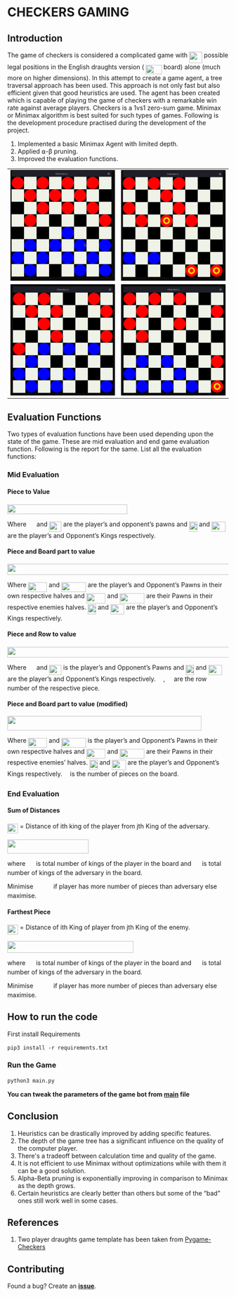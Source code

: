 # CHECKERS GAMING

## Introduction

The game of checkers is considered a complicated game with <img src="/tex/dbab8293b66086459d4464168538e091.svg?invert_in_darkmode&sanitize=true" align=middle width=29.54351234999999pt height=26.76175259999998pt/> possible legal positions in the English draughts version ( <img src="/tex/5786a8e466b20e868a9d801cbb6c4521.svg?invert_in_darkmode&sanitize=true" align=middle width=36.52961069999999pt height=21.18721440000001pt/> board) alone (much more on higher dimensions). In this attempt to create a game agent, a tree traversal approach has been used. This approach is not only fast but also efficient given that good heuristics are used. The agent has been created which is capable of playing the game of checkers with a remarkable win rate against average players. Checkers is a 1vs1 zero-sum game. Minimax or Minimax algorithm is best suited for such types of games. Following is the development procedure practised during the development of the project.

1. Implemented a basic Minimax Agent with limited depth.
2. Applied ⍺-β pruning.
3. Improved the evaluation functions.

<table>
    <tr>
        <td><img src="imgs/checker_gif_1.gif" alt="AI vs Player I"></td>
        <td><img src="imgs/checker_gif_4.gif" alt="AI vs Player II"></td>
    </tr>
    <tr>
        <td><img src="imgs/checker_gif_7.gif" alt="AI vs Player I"></td>
        <td><img src="imgs/checker_gif_8.gif" alt="AI vs AI II"></td>
    </tr>
</table>

## Evaluation Functions

Two types of evaluation functions have been used depending upon the state of the game. These are mid evaluation and end game evaluation function. Following is the report for the same.
List all the evaluation functions:

### Mid Evaluation

#### Piece to Value

<img src="/tex/bf0a32a5f35b6300f9b8952604ae4499.svg?invert_in_darkmode&sanitize=true" align=middle width=273.21628949999996pt height=22.465723500000017pt/>

Where <img src="/tex/ef0de0b48cb187b636ae34b0aea8c1db.svg?invert_in_darkmode&sanitize=true" align=middle width=15.20454704999999pt height=22.465723500000017pt/> and <img src="/tex/9bb870c8b2e1c548bbfae64f1f287b01.svg?invert_in_darkmode&sanitize=true" align=middle width=28.199971799999986pt height=22.465723500000017pt/> are the player’s and opponent’s pawns and <img src="/tex/655ca15e2b101fb431577b12d4442580.svg?invert_in_darkmode&sanitize=true" align=middle width=18.61211054999999pt height=22.465723500000017pt/> and <img src="/tex/0bbd4f73c8c87e1bf32d188183e057ec.svg?invert_in_darkmode&sanitize=true" align=middle width=31.607535299999988pt height=22.465723500000017pt/> are the player’s and Opponent’s Kings respectively.

#### Piece and Board part to value

<img src="/tex/35f6dbbfe732e7296273ed13dd89bc75.svg?invert_in_darkmode&sanitize=true" align=middle width=613.57211025pt height=24.65753399999998pt/>

Where <img src="/tex/1506c48c2e589e3eb1276d619c08abc6.svg?invert_in_darkmode&sanitize=true" align=middle width=43.04128784999999pt height=22.465723500000017pt/> and <img src="/tex/0fca7f06c4e7b48a1626a0222076e53c.svg?invert_in_darkmode&sanitize=true" align=middle width=56.03671259999999pt height=22.465723500000017pt/> are the player’s and Opponent’s Pawns in their own respective halves and <img src="/tex/799e49842e138209ff82830d45ab7d28.svg?invert_in_darkmode&sanitize=true" align=middle width=43.28669234999999pt height=22.465723500000017pt/> and <img src="/tex/e06f07044ecba1e22f83d6b32b22410b.svg?invert_in_darkmode&sanitize=true" align=middle width=56.28211709999999pt height=22.465723500000017pt/> are their Pawns in their respective enemies halves.
<img src="/tex/655ca15e2b101fb431577b12d4442580.svg?invert_in_darkmode&sanitize=true" align=middle width=18.61211054999999pt height=22.465723500000017pt/> and <img src="/tex/0bbd4f73c8c87e1bf32d188183e057ec.svg?invert_in_darkmode&sanitize=true" align=middle width=31.607535299999988pt height=22.465723500000017pt/> are the player’s and Opponent’s Kings respectively.

#### Piece and Row to value

<img src="/tex/f2e6ee47dada6de07618ebd5e8e7dc06.svg?invert_in_darkmode&sanitize=true" align=middle width=535.8073182pt height=24.65753399999998pt/>

Where <img src="/tex/ef0de0b48cb187b636ae34b0aea8c1db.svg?invert_in_darkmode&sanitize=true" align=middle width=15.20454704999999pt height=22.465723500000017pt/> and <img src="/tex/9bb870c8b2e1c548bbfae64f1f287b01.svg?invert_in_darkmode&sanitize=true" align=middle width=28.199971799999986pt height=22.465723500000017pt/> is the player’s and Opponent’s Pawns and <img src="/tex/655ca15e2b101fb431577b12d4442580.svg?invert_in_darkmode&sanitize=true" align=middle width=18.61211054999999pt height=22.465723500000017pt/> and <img src="/tex/0bbd4f73c8c87e1bf32d188183e057ec.svg?invert_in_darkmode&sanitize=true" align=middle width=31.607535299999988pt height=22.465723500000017pt/> are the player’s and Opponent’s Kings respectively. <img src="/tex/212f899c5235a861a1f6146dc8d1582f.svg?invert_in_darkmode&sanitize=true" align=middle width=13.520829299999992pt height=14.15524440000002pt/>, <img src="/tex/3cf87ea38a615ed99e0232f8ed9431fe.svg?invert_in_darkmode&sanitize=true" align=middle width=12.067218899999991pt height=14.15524440000002pt/> are the row number of the respective piece.

#### Piece and Board part to value (modified)

<img src="/tex/06566d53dff3c19f365551bb5ba11162.svg?invert_in_darkmode&sanitize=true" align=middle width=442.48182660000003pt height=33.20539859999999pt/>

Where <img src="/tex/1506c48c2e589e3eb1276d619c08abc6.svg?invert_in_darkmode&sanitize=true" align=middle width=43.04128784999999pt height=22.465723500000017pt/> and <img src="/tex/0fca7f06c4e7b48a1626a0222076e53c.svg?invert_in_darkmode&sanitize=true" align=middle width=56.03671259999999pt height=22.465723500000017pt/> is the player’s and Opponent’s Pawns in their own respective halves and <img src="/tex/799e49842e138209ff82830d45ab7d28.svg?invert_in_darkmode&sanitize=true" align=middle width=43.28669234999999pt height=22.465723500000017pt/> and <img src="/tex/e06f07044ecba1e22f83d6b32b22410b.svg?invert_in_darkmode&sanitize=true" align=middle width=56.28211709999999pt height=22.465723500000017pt/> are their Pawns in their respective enemies’ halves. <img src="/tex/655ca15e2b101fb431577b12d4442580.svg?invert_in_darkmode&sanitize=true" align=middle width=18.61211054999999pt height=22.465723500000017pt/> and <img src="/tex/0bbd4f73c8c87e1bf32d188183e057ec.svg?invert_in_darkmode&sanitize=true" align=middle width=31.607535299999988pt height=22.465723500000017pt/> are the player’s and Opponent’s Kings respectively. <img src="/tex/55a049b8f161ae7cfeb0197d75aff967.svg?invert_in_darkmode&sanitize=true" align=middle width=9.86687624999999pt height=14.15524440000002pt/> is the number of pieces on the board.

### End Evaluation

#### Sum of Distances

<img src="/tex/68929b64645e6d7f6c50194224fea764.svg?invert_in_darkmode&sanitize=true" align=middle width=24.365003849999987pt height=22.465723500000017pt/> = Distance of ith king of the player from jth King of the adversary.

<img src="/tex/2dcc18a587457bfd193aaddbc8fdde0f.svg?invert_in_darkmode&sanitize=true" align=middle width=184.99128284999998pt height=31.75825949999999pt/>

where <img src="/tex/3c7e3568fa1625fede3ff436bfec732d.svg?invert_in_darkmode&sanitize=true" align=middle width=16.41942389999999pt height=14.15524440000002pt/> is total number of kings of the player in the board and <img src="/tex/3ff44da77b122337fa0f84a268ccf932.svg?invert_in_darkmode&sanitize=true" align=middle width=16.41942389999999pt height=14.15524440000002pt/> is total number of kings of the adversary in the board.

Minimise <img src="/tex/6c315990d0571215c3ee124e84a53921.svg?invert_in_darkmode&sanitize=true" align=middle width=38.31442724999999pt height=14.15524440000002pt/> if player has more number of pieces than adversary else maximise.

#### Farthest Piece

<img src="/tex/68929b64645e6d7f6c50194224fea764.svg?invert_in_darkmode&sanitize=true" align=middle width=24.365003849999987pt height=22.465723500000017pt/> = Distance of ith King of player from jth King of the enemy.

<img src="/tex/a0264dd532c39c450135dbf9adcaf5e5.svg?invert_in_darkmode&sanitize=true" align=middle width=286.8996504pt height=26.438629799999987pt/>

where <img src="/tex/3c7e3568fa1625fede3ff436bfec732d.svg?invert_in_darkmode&sanitize=true" align=middle width=16.41942389999999pt height=14.15524440000002pt/> is total number of kings of the player in the board and <img src="/tex/3ff44da77b122337fa0f84a268ccf932.svg?invert_in_darkmode&sanitize=true" align=middle width=16.41942389999999pt height=14.15524440000002pt/> is total number of kings of the adversary in the board.

Minimise <img src="/tex/6c315990d0571215c3ee124e84a53921.svg?invert_in_darkmode&sanitize=true" align=middle width=38.31442724999999pt height=14.15524440000002pt/> if player has more number of pieces than adversary else maximise.

## How to run the code

First install Requirements

```
pip3 install -r requirements.txt
```

### Run the Game

```bash
python3 main.py
```

**You can tweak the parameters of the game bot from [main](main.py) file**

## Conclusion

1. Heuristics can be drastically improved by adding specific features.
2. The depth of the game tree has a significant influence on the quality of the computer player.
3. There's a tradeoff between calculation time and quality of the game.
4. It is not efficient to use Minimax without optimizations while with them it can be a good solution.
5. Alpha-Beta pruning is exponentially improving in comparison to Minimax as the depth grows.
6. Certain heuristics are clearly better than others but some of the “bad” ones still work well in some cases.

## References

1. Two player draughts game template has been taken from [Pygame-Checkers](https://github.com/everestwitman/Pygame-Checkers/)

## Contributing

Found a bug? Create an **[issue](https://github.com/Hsankesara/Draughts-AI/issues/new)**.
